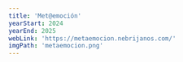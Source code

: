 ```yaml
---
title: 'Met@emoción'
yearStart: 2024
yearEnd: 2025
webLink: 'https://metaemocion.nebrijanos.com/'
imgPath: 'metaemocion.png'
---
```

